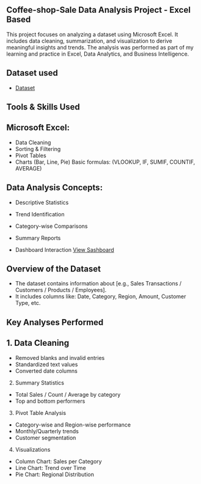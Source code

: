 ## Coffee-shop-Sale Data Analysis Project - Excel Based
This project focuses on analyzing a dataset using Microsoft Excel. It includes data cleaning, summarization, and visualization to derive meaningful insights and trends. The analysis was performed as part of my learning and practice in Excel, Data Analytics, and Business Intelligence.
## Dataset used
- <a href="https://github.com/Nandha1604/Coffee-Shop-Data-Analysis-Dashboard/blob/main/coffee%20shop.py.xlsx">Dataset</a>
## Tools & Skills Used
## Microsoft Excel:
- Data Cleaning
- Sorting & Filtering
- Pivot Tables
- Charts (Bar, Line, Pie)
 Basic formulas: (VLOOKUP, IF, SUMIF, COUNTIF, AVERAGE)
## Data Analysis Concepts:
- Descriptive Statistics
- Trend Identification
- Category-wise Comparisons
- Summary Reports

- Dashboard Interaction <a href="https://github.com/Nandha1604/Coffee-Shop-Data-Analysis-Dashboard/blob/main/Screenshot%202025-07-15%20142959.png">View Sashboard</a>

## Overview of the Dataset
- The dataset contains information about [e.g., Sales Transactions / Customers / Products / Employees].
- It includes columns like: Date, Category, Region, Amount, Customer Type, etc.


## Key Analyses Performed
## 1. Data Cleaning
- Removed blanks and invalid entries
- Standardized text values
- Converted date columns
2. Summary Statistics
- Total Sales / Count / Average by category
- Top and bottom performers
3. Pivot Table Analysis
- Category-wise and Region-wise performance
- Monthly/Quarterly trends
- Customer segmentation
4. Visualizations
- Column Chart: Sales per Category
- Line Chart: Trend over Time
- Pie Chart: Regional Distribution


